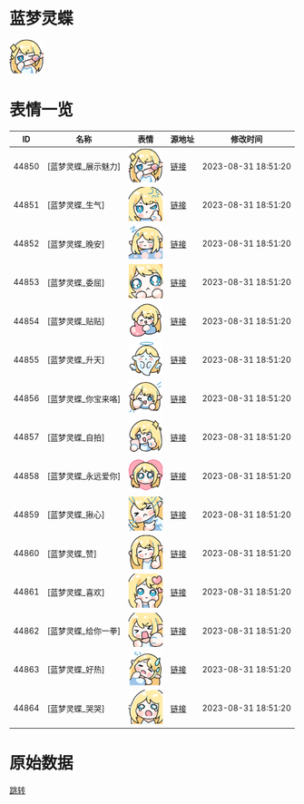 # 蓝梦灵蝶

<img src="./cover.png" height="60" alt="cover" />

# 表情一览

|ID|名称|表情|源地址|修改时间|
|----|----|----|----|----|
|44850|[蓝梦灵蝶_展示魅力]|<img src="./pic/044850_%5B蓝梦灵蝶_展示魅力%5D.png" height="60" alt="展示魅力"/>|[链接](https://i0.hdslb.com/bfs/garb/2bac3cbaf042695f75a517646ee711defe2647c4.png)|2023-08-31 18:51:20|
|44851|[蓝梦灵蝶_生气]|<img src="./pic/044851_%5B蓝梦灵蝶_生气%5D.png" height="60" alt="生气"/>|[链接](https://i0.hdslb.com/bfs/garb/ece6d18b908994249d239edc3aaf8d0b73144b51.png)|2023-08-31 18:51:20|
|44852|[蓝梦灵蝶_晚安]|<img src="./pic/044852_%5B蓝梦灵蝶_晚安%5D.png" height="60" alt="晚安"/>|[链接](https://i0.hdslb.com/bfs/garb/59ce6dfda1c3f0308bceef2763c088d44b05ed5e.png)|2023-08-31 18:51:20|
|44853|[蓝梦灵蝶_委屈]|<img src="./pic/044853_%5B蓝梦灵蝶_委屈%5D.png" height="60" alt="委屈"/>|[链接](https://i0.hdslb.com/bfs/garb/9eb2bb1430f46288220d6137e3b3c4261160547a.png)|2023-08-31 18:51:20|
|44854|[蓝梦灵蝶_贴贴]|<img src="./pic/044854_%5B蓝梦灵蝶_贴贴%5D.png" height="60" alt="贴贴"/>|[链接](https://i0.hdslb.com/bfs/garb/8cc87d6d6b5c76c09087bad7694cabfed9360fc8.png)|2023-08-31 18:51:20|
|44855|[蓝梦灵蝶_升天]|<img src="./pic/044855_%5B蓝梦灵蝶_升天%5D.png" height="60" alt="升天"/>|[链接](https://i0.hdslb.com/bfs/garb/7c2a25334c4a28c82d918bf140696bd00f17cab5.png)|2023-08-31 18:51:20|
|44856|[蓝梦灵蝶_你宝来咯]|<img src="./pic/044856_%5B蓝梦灵蝶_你宝来咯%5D.png" height="60" alt="你宝来咯"/>|[链接](https://i0.hdslb.com/bfs/garb/8ff5766f6d292a9ad80a9c9ec2e63af9fba24d62.png)|2023-08-31 18:51:20|
|44857|[蓝梦灵蝶_自拍]|<img src="./pic/044857_%5B蓝梦灵蝶_自拍%5D.png" height="60" alt="自拍"/>|[链接](https://i0.hdslb.com/bfs/garb/a2dcc3d84c79d679a3c8a2eb71efb7b4235b6267.png)|2023-08-31 18:51:20|
|44858|[蓝梦灵蝶_永远爱你]|<img src="./pic/044858_%5B蓝梦灵蝶_永远爱你%5D.png" height="60" alt="永远爱你"/>|[链接](https://i0.hdslb.com/bfs/garb/537de022188b0600282574534bd00f4ad3ca0023.png)|2023-08-31 18:51:20|
|44859|[蓝梦灵蝶_揪心]|<img src="./pic/044859_%5B蓝梦灵蝶_揪心%5D.png" height="60" alt="揪心"/>|[链接](https://i0.hdslb.com/bfs/garb/1b0e114ad098a9d3bd2029fb8cacf40c78764f8f.png)|2023-08-31 18:51:20|
|44860|[蓝梦灵蝶_赞]|<img src="./pic/044860_%5B蓝梦灵蝶_赞%5D.png" height="60" alt="赞"/>|[链接](https://i0.hdslb.com/bfs/garb/d6d7655a3a0f830e8d1c129069d701249f3bdd2b.png)|2023-08-31 18:51:20|
|44861|[蓝梦灵蝶_喜欢]|<img src="./pic/044861_%5B蓝梦灵蝶_喜欢%5D.png" height="60" alt="喜欢"/>|[链接](https://i0.hdslb.com/bfs/garb/86aaaed7ade58eabab085427eb8d3446d624c8ad.png)|2023-08-31 18:51:20|
|44862|[蓝梦灵蝶_给你一拳]|<img src="./pic/044862_%5B蓝梦灵蝶_给你一拳%5D.png" height="60" alt="给你一拳"/>|[链接](https://i0.hdslb.com/bfs/garb/cf2b501cd3271168e03b93d5f46d853b079fc848.png)|2023-08-31 18:51:20|
|44863|[蓝梦灵蝶_好热]|<img src="./pic/044863_%5B蓝梦灵蝶_好热%5D.png" height="60" alt="好热"/>|[链接](https://i0.hdslb.com/bfs/garb/238adc861099648011c2f8695854080d20325336.png)|2023-08-31 18:51:20|
|44864|[蓝梦灵蝶_哭哭]|<img src="./pic/044864_%5B蓝梦灵蝶_哭哭%5D.png" height="60" alt="哭哭"/>|[链接](https://i0.hdslb.com/bfs/garb/359c7e13d0bef7b7256a679299d8e5a6fec2ccfd.png)|2023-08-31 18:51:20|

# 原始数据

[跳转](./raw.json)

